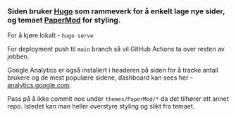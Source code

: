 ### Siden bruker [Hugo](https://gohugo.io/) som rammeverk for å enkelt lage nye sider, og temaet [PaperMod](https://github.com/adityatelange/hugo-PaperMod/) for styling.

For å kjøre lokalt - ```hugo serve```

For deployment push til `main` branch så vil GitHub Actions ta over resten av jobben.

Google Analytics er også installert i headeren på siden for å tracke antall brukere og de mest populære sidene, dashboard kan sees
her - [analytics.google.com](https://analytics.google.com/analytics/web/#/p406743236/reports/intelligenthome).

Pass på å ikke commit noe under `themes/PaperMod/*` da det tilhører ett annet repo. Istedet kan man heller overstyre styling og slikt fra temaet.

